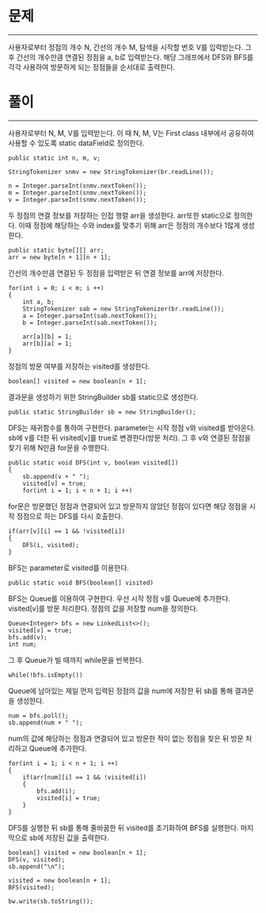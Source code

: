 # 문제

---

사용자로부터 정점의 개수 N, 간선의 개수 M, 탐색을 시작할 번호 V를 입력받는다.
그 후 간선의 개수만큼 연결된 정점을 a, b로 입력받는다. 해당 그래프에서 DFS와 BFS를
각각 사용하여 방문하게 되는 정점들을 순서대로 출력한다.

# 풀이

---

사용자로부터 N, M, V를 입력받는다. 이 때 N, M, V는 First class 내부에서 공유하여
사용할 수 있도록 static dataField로 정의한다.

    public static int n, m, v;

    StringTokenizer snmv = new StringTokenizer(br.readLine());

    n = Integer.parseInt(snmv.nextToken());
    m = Integer.parseInt(snmv.nextToken());
    v = Integer.parseInt(snmv.nextToken());

두 정점의 연결 정보를 저장하는 인접 행렬 arr을 생성한다. arr또한 static으로 정의한다. 이때 정점에 해당하는 
수와 index를 맞추기 위해 arr은 정점의 개수보다 1많게 생성한다.

    public static byte[][] arr;
    arr = new byte[n + 1][n + 1];

간선의 개수만큼 연결된 두 정점을 입력받은 뒤 연결 정보를 arr에 저장한다.

    for(int i = 0; i < m; i ++)
    {
        int a, b;
        StringTokenizer sab = new StringTokenizer(br.readLine());
        a = Integer.parseInt(sab.nextToken());
        b = Integer.parseInt(sab.nextToken());

        arr[a][b] = 1;
        arr[b][a] = 1;
    }

정점의 방문 여부를 저장하는 visited를 생성한다.

    boolean[] visited = new boolean[n + 1];

결과문을 생성하기 위한 StringBuilder sb를 static으로 생성한다.

    public static StringBuilder sb = new StringBuilder();

DFS는 재귀함수를 통하여 구현한다. parameter는 시작 정점 v와 visited를 받아온다.
sb에 v를 더한 뒤 visited[v]를 true로 변경한다(방문 처리). 그 후 v와 연결된
정점을 찾기 위해 N만큼 for문을 수행한다.

    public static void DFS(int v, boolean visited[])
    {
        sb.append(v + " ");
        visited[v] = true;
        for(int i = 1; i < n + 1; i ++)

for문은 방문했던 정점과 연결되어 있고 방문하지 않았던 정점이 있다면 해당 정점을
시작 정점으로 하는 DFS를 다시 호출한다.

    if(arr[v][i] == 1 && !visited[i])
    {
        DFS(i, visited);
    }

BFS는 parameter로 visited를 이용한다.

    public static void BFS(boolean[] visited)

BFS는 Queue를 이용하여 구현한다. 우선 시작 정점 v를 Queue에 추가한다.
visited[v]를 방문 처리한다. 정점의 값을 저장할 num을 정의한다.

    Queue<Integer> bfs = new LinkedList<>();
    visited[v] = true;
    bfs.add(v);
    int num;

그 후 Queue가 빌 때까지 while문을 반복한다.

    while(!bfs.isEmpty())

Queue에 남아있는 제일 먼저 입력된 정점의 값을 num에 저장한 뒤 sb를 통해 결과문을 생성한다.

    num = bfs.poll();
    sb.append(num + " ");

num의 값에 해당하는 정점과 연결되어 있고 방문한 적이 없는 정점을 찾은 뒤 방문 처리하고
Queue에 추가한다.
    
    for(int i = 1; i < n + 1; i ++)
    {
        if(arr[num][i] == 1 && !visited[i])
        {
            bfs.add(i);
            visited[i] = true;
        }
    }

DFS를 실행한 뒤 sb를 통해 줄바꿈한 뒤 visited를 초기화하여 BFS를 실행한다.
마지막으로 sb에 저장된 값을 출력한다.

    boolean[] visited = new boolean[n + 1];
    DFS(v, visited);
    sb.append("\n");

    visited = new boolean[n + 1];
    BFS(visited);

    bw.write(sb.toString());
    

    